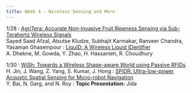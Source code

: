 ```yaml
---
title: Week 4 - Wireless Sensing and More
---
```



1/28
: [AgriTera: Accurate Non-Invasive Fruit Ripeness Sensing via Sub-Terahertz Wireless Signals](https://dl.acm.org/doi/abs/10.1145/3665112.3665119)<br /> Sayed Saad Afzal, Atsutse Kludze, Subhajit Karmakar, Ranveer Chandra, Yasaman Ghasempour
: [LiquID: A Wireless Liquid IDentifier](https://dl.acm.org/doi/abs/10.1145/3210240.3210345)<br /> A. Dhekne, M. Gowda, Y. Zhao, H. Hassanieh, R. Choudhury

1/30
: [WiSh: Towards a Wireless Shape-aware World using Passive RFIDs](https://dl.acm.org/doi/abs/10.1145/3210240.3210328)<br /> H. Jin, J. Wang, Z. Yang, S. Kumar, J. Hong
: [SPiDR: Ultra-low-power Acoustic Spatial Sensing for Micro-robot Navigation](https://dl.acm.org/doi/10.1145/3498361.3539775)<br /> Y. Bai, N. Garg, and N. Roy
: **Topic Presentation:** Jida